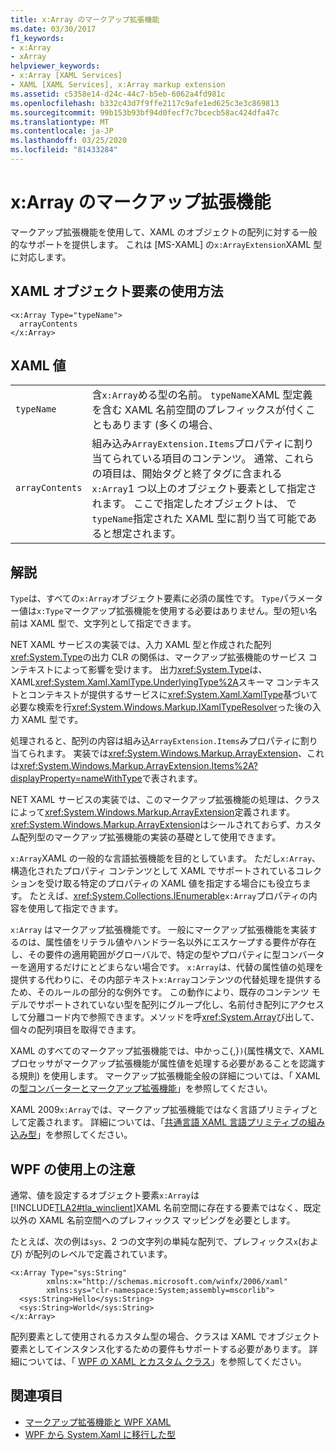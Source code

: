 ```yaml
---
title: x:Array のマークアップ拡張機能
ms.date: 03/30/2017
f1_keywords:
- x:Array
- xArray
helpviewer_keywords:
- x:Array [XAML Services]
- XAML [XAML Services], x:Array markup extension
ms.assetid: c5358e14-d24c-44c7-b5eb-6062a4fd981c
ms.openlocfilehash: b332c43d7f9ffe2117c9afe1ed625c3e3c869813
ms.sourcegitcommit: 99b153b93bf94d0fecf7c7bcecb58ac424dfa47c
ms.translationtype: MT
ms.contentlocale: ja-JP
ms.lasthandoff: 03/25/2020
ms.locfileid: "81433284"
---
```

# <a name="xarray-markup-extension"></a>x:Array のマークアップ拡張機能

マークアップ拡張機能を使用して、XAML のオブジェクトの配列に対する一般的なサポートを提供します。 これは [MS-XAML] の`x:ArrayExtension`XAML 型に対応します。

## <a name="xaml-object-element-usage"></a>XAML オブジェクト要素の使用方法

```xaml
<x:Array Type="typeName">
  arrayContents
</x:Array>
```

## <a name="xaml-values"></a>XAML 値

|||
|-|-|
|`typeName`|含`x:Array`める型の名前。 `typeName`XAML 型定義を含む XAML 名前空間のプレフィックスが付くこともあります (多くの場合、|
|`arrayContents`|組み込み`ArrayExtension.Items`プロパティに割り当てられている項目のコンテンツ。 通常、これらの項目は、開始タグと終了タグに含まれる`x:Array`1 つ以上のオブジェクト要素として指定されます。 ここで指定したオブジェクトは、 で`typeName`指定された XAML 型に割り当て可能であると想定されます。|

## <a name="remarks"></a>解説

`Type`は、すべての`x:Array`オブジェクト要素に必須の属性です。 `Type`パラメーター値は`x:Type`マークアップ拡張機能を使用する必要はありません。型の短い名前は XAML 型で、文字列として指定できます。

NET XAML サービスの実装では、入力 XAML 型と作成された配列<xref:System.Type>の出力 CLR の関係は、マークアップ拡張機能のサービス コンテキストによって影響を受けます。 出力<xref:System.Type>は、XAML<xref:System.Xaml.XamlType.UnderlyingType%2A>スキーマ コンテキストとコンテキストが提供するサービスに<xref:System.Xaml.XamlType>基づいて必要な検索を行<xref:System.Windows.Markup.IXamlTypeResolver>った後の入力 XAML 型です。

処理されると、配列の内容は組み込`ArrayExtension.Items`みプロパティに割り当てられます。 実装では<xref:System.Windows.Markup.ArrayExtension>、これは<xref:System.Windows.Markup.ArrayExtension.Items%2A?displayProperty=nameWithType>で表されます。

NET XAML サービスの実装では、このマークアップ拡張機能の処理は、クラスによって<xref:System.Windows.Markup.ArrayExtension>定義されます。 <xref:System.Windows.Markup.ArrayExtension>はシールされておらず、カスタム配列型のマークアップ拡張機能の実装の基礎として使用できます。

`x:Array`XAML の一般的な言語拡張機能を目的としています。 ただし`x:Array`、構造化されたプロパティ コンテンツとして XAML でサポートされているコレクションを受け取る特定のプロパティの XAML 値を指定する場合にも役立ちます。 たとえば、<xref:System.Collections.IEnumerable>`x:Array`プロパティの内容を使用して指定できます。

`x:Array` はマークアップ拡張機能です。 一般にマークアップ拡張機能を実装するのは、属性値をリテラル値やハンドラー名以外にエスケープする要件が存在し、その要件の適用範囲がグローバルで、特定の型やプロパティに型コンバーターを適用するだけにとどまらない場合です。 `x:Array`は、代替の属性値の処理を提供する代わりに、その内部テキスト`x:Array`コンテンツの代替処理を提供するため、そのルールの部分的な例外です。 この動作により、既存のコンテンツ モデルでサポートされていない型を配列にグループ化し、名前付き配列にアクセスして分離コード内で参照できます。メソッドを呼<xref:System.Array>び出して、個々の配列項目を取得できます。

XAML のすべてのマークアップ拡張機能では、中かっこ{,}`)`(属性構文で、XAML プロセッサがマークアップ拡張機能が属性値を処理する必要があることを認識する規則) を使用します。 マークアップ拡張機能全般の詳細については、「 XAML の[型コンバーターとマークアップ拡張機能](type-converters-and-markup-extensions.md)」を参照してください。

XAML 2009`x:Array`では、マークアップ拡張機能ではなく言語プリミティブとして定義されます。 詳細については、「[共通言語 XAML 言語プリミティブの組み込み型](types-for-primitives.md)」を参照してください。

## <a name="wpf-usage-notes"></a>WPF の使用上の注意

通常、値を設定するオブジェクト要素`x:Array`は[!INCLUDE[TLA2#tla_winclient](../../../includes/tla2sharptla-winclient-md.md)]XAML 名前空間に存在する要素ではなく、既定以外の XAML 名前空間へのプレフィックス マッピングを必要とします。

たとえば、次の例は`sys`、2 つの文字列の単純な配列で、プレフィックス`x`(および) が配列のレベルで定義されています。

```xaml
<x:Array Type="sys:String"
        xmlns:x="http://schemas.microsoft.com/winfx/2006/xaml"
        xmlns:sys="clr-namespace:System;assembly=mscorlib">
  <sys:String>Hello</sys:String>
  <sys:String>World</sys:String>
</x:Array>
```

配列要素として使用されるカスタム型の場合、クラスは XAML でオブジェクト要素としてインスタンス化するための要件もサポートする必要があります。 詳細については、「 [WPF の XAML とカスタム クラス](../../framework/wpf/advanced/xaml-and-custom-classes-for-wpf.md)」を参照してください。

## <a name="see-also"></a>関連項目

- [マークアップ拡張機能と WPF XAML](../../framework/wpf/advanced/markup-extensions-and-wpf-xaml.md)
- [WPF から System.Xaml に移行した型](../../framework/wpf/advanced/types-migrated-from-wpf-to-system.md)

